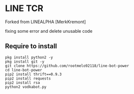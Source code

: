 # LINE TCR
Forked from LINEALPHA [MerkKremont]

fixing some error and delete unusable code 

## Require to install
```
pkg install python2 -y
pkg install git -y
git clone https://github.com/rootmelo92118/line-bot-power
cd line-bot-power
pip2 install thrift==0.9.3
pip2 install requests
pip2 install rsa
python2 vodkabot.py
```
